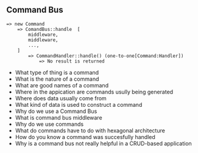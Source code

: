 ## Command Bus

```
=> new Command
    => ComandBus::handle  [
        middleware,
        middleware,
        ...,
    ]
        => CommandHandler::handle() (one-to-one[Command:Handler])
            => No result is returned
```

- What type of thing is a command
- What is the nature of a command
- What are good names of a command
- Where in the appication are commands usully being generated
- Where does data usually come from
- What kind of data is used to construct a command
- Why do we use a Command Bus
- What is command bus middleware
- Why do we use commands
- What do commands have to do with hexagonal architecture
- How do you know a command was succesfully handled
- Why is a command bus not really helpful in a CRUD-based application
